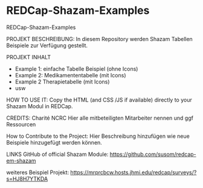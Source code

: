 # REDCap-Shazam-Examples
REDCap-Shazam-Examples

PROJEKT BESCHREIBUNG:
In diesem Repository werden Shazam Tabellen Beispiele zur Verfügung gestellt.

PROJEKT INHALT
- Example 1: einfache Tabelle Beispiel (ohne Icons)
- Example 2: Medikamententabelle (mit Icons)
- Example 2 Therapietabelle (mit Icons)
- usw

HOW TO USE IT:
Copy the HTML (and CSS /JS if available) directly to your Shazam Modul in REDCap.


CREDITS:
Charité NCRC
Hier alle mitbeteiligten Mitarbeiter nennen und ggf Ressourcen

How to Contribute to the Project:
Hier Beschreibung hinzufügen wie neue Beispiele hinzugefügt werden können.

LINKS
GitHub of official Shazam Module: https://github.com/susom/redcap-em-shazam

weiteres Beispiel Projekt:
https://mrprcbcw.hosts.jhmi.edu/redcap/surveys/?s=HJ8H7YTKDA


